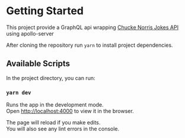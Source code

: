 # Getting Started
This project provide a GraphQL api wrapping [Chucke Norris Jokes API](https://api.chucknorris.io) using apollo-server

After cloning the repository run `yarn` to install project dependencies.
## Available Scripts

In the project directory, you can run:

### `yarn dev`

Runs the app in the development mode.\
Open [http://localhost:4000](http://localhost:4000) to view it in the browser.

The page will reload if you make edits.\
You will also see any lint errors in the console.